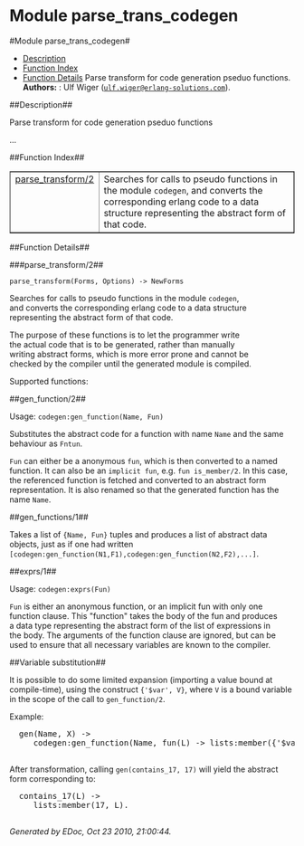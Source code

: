 Module parse_trans_codegen
==========================


#Module parse_trans_codegen#
* [Description](#description)
* [Function Index](#index)
* [Function Details](#functions)
Parse transform for code generation pseduo functions.
__Authors:__ : Ulf Wiger ([`ulf.wiger@erlang-solutions.com`](mailto:ulf.wiger@erlang-solutions.com)).

##<a name="description">Description</a>##

Parse transform for code generation pseduo functions
  
   
...
  

##<a name="index">Function Index</a>##

<table width="100%" border="1" cellspacing="0" cellpadding="2" summary="function index"><tr><td valign="top"><a href="#parse_transform-2">parse_transform/2</a></td><td>
  Searches for calls to pseudo functions in the module <code>codegen</code>,  
and converts the corresponding erlang code to a data structure  
representing the abstract form of that code.</td></tr></table>

<a name="functions"></a>


##Function Details##

<a name="parse_transform-2"></a>


###parse_transform/2##


`parse_transform(Forms, Options) -> NewForms`



  Searches for calls to pseudo functions in the module `codegen`,  
and converts the corresponding erlang code to a data structure  
representing the abstract form of that code.
 
  
The purpose of these functions is to let the programmer write  
the actual code that is to be generated, rather than manually  
writing abstract forms, which is more error prone and cannot be  
checked by the compiler until the generated module is compiled.
 
  
Supported functions:
 
  

##gen_function/2##

 
  
Usage: `codegen:gen_function(Name, Fun)`
 
  
Substitutes the abstract code for a function with name `Name`
  and the same behaviour as `Fntun`.
 
  
`Fun` can either be a anonymous `fun`, which is then converted to
  a named function. It can also be an `implicit fun`, e.g.
  `fun is_member/2`. In this case, the referenced function is fetched
  and converted to an abstract form representation. It is also renamed
  so that the generated function has the name `Name`.
 
  

##gen_functions/1##

 
  
Takes a list of `{Name, Fun}` tuples and produces a list of abstract
  data objects, just as if one had written
  `[codegen:gen_function(N1,F1),codegen:gen_function(N2,F2),...]`.
 
  

##exprs/1##

 
  
Usage: `codegen:exprs(Fun)`
 
  
`Fun` is either an anonymous function, or an implicit fun with only one  
function clause. This "function" takes the body of the fun and produces  
a data type representing the abstract form of the list of expressions in  
the body. The arguments of the function clause are ignored, but can be  
used to ensure that all necessary variables are known to the compiler.
 
  

##Variable substitution##

 
  
It is possible to do some limited expansion (importing a value
  bound at compile-time), using the construct `{'$var', V}`, where
  `V` is a bound variable in the scope of the call to `gen_function/2`.
 
  Example:
  
<pre>
  gen(Name, X) ->
     codegen:gen_function(Name, fun(L) -> lists:member({'$var',X}, L) end).
  </pre>

 
  After transformation, calling `gen(contains_17, 17)` will yield the
  abstract form corresponding to:
  
<pre>
  contains_17(L) ->
     lists:member(17, L).
  </pre>

_Generated by EDoc, Oct 23 2010, 21:00:44._